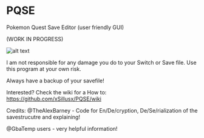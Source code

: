 # PQSE
Pokemon Quest Save Editor (user friendly GUI)

(WORK IN PROGRESS)

![alt text](https://github.com/xSillusx/PQSE/blob/master/screen.png)


I am not responsible for any damage you do to your Switch or Save file. Use this program at your own risk.

Always have a backup of your savefile!


Interested? Check the wiki for a How to: https://github.com/xSillusx/PQSE/wiki


Credits:
@TheAlexBarney - Code for En/De/cryption, De/Se/rialization of the savestrucutre and explaining!

@GbaTemp users - very helpful information!
